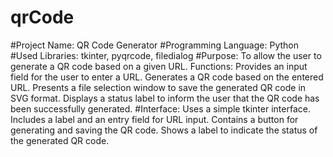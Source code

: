 # qrCode
#Project Name: QR Code Generator
#Programming Language: Python
#Used Libraries: tkinter, pyqrcode, filedialog
#Purpose: To allow the user to generate a QR code based on a given URL.
Functions:
 Provides an input field for the user to enter a URL.
 Generates a QR code based on the entered URL.
 Presents a file selection window to save the generated QR code in SVG format.
 Displays a status label to inform the user that the QR code has been successfully generated.
#Interface:
 Uses a simple tkinter interface.
 Includes a label and an entry field for URL input.
 Contains a button for generating and saving the QR code.
 Shows a label to indicate the status of the generated QR code.
